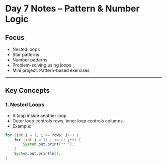 # Day 7 Notes – Pattern & Number Logic

## Focus
- Nested loops
- Star patterns
- Number patterns
- Problem-solving using loops
- Mini project: Pattern-based exercises

---

## Key Concepts

### 1. Nested Loops
- A loop inside another loop.
- Outer loop controls rows, inner loop controls columns.
- Example:

```java
for (int i = 1; i <= rows; i++) {
    for (int j = 1; j <= i; j++) {
        System.out.print("* ");
    }
    System.out.println();
}
